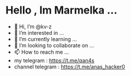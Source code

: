 # Hello , Im Marmelka ...

- 👋 Hi, I’m @kv-z
- 👀 I’m interested in ...
- 🌱 I’m currently learning ...
- 💞️ I’m looking to collaborate on ...
- 📫 How to reach me ...
- my telegram : https://t.me/qan4s
- channel telegram : https://t.me/anas_hacker0
